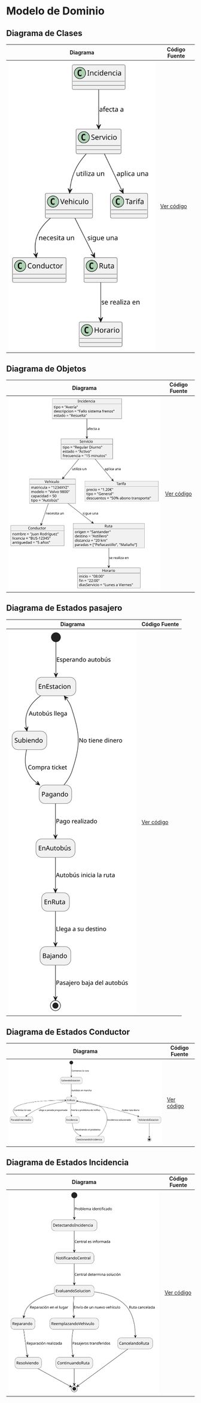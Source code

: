 # Modelo de Dominio
## Diagrama de Clases 
| Diagrama | Código Fuente |
|----------|---------------|
| ![Diagrama de Clases](https://github.com/Ingenieria-Informatica-UNEATLANTICO/app-actividad-post-parcial-paulaqing/blob/main/images/ImagesMdD-v2/diagramaClases-v2.svg)| [Ver código](https://github.com/Ingenieria-Informatica-UNEATLANTICO/app-actividad-post-parcial-paulaqing/blob/main/modelosUML/MdD-v2/diagramaClases-v2.puml) |

## Diagrama de Objetos 
| Diagrama | Código Fuente |
|----------|---------------|
| ![Diagrama de Objetos](https://github.com/Ingenieria-Informatica-UNEATLANTICO/app-actividad-post-parcial-paulaqing/blob/main/images/ImagesMdD-v2/diagramaObjetos-v2.svg)| [Ver código](https://github.com/Ingenieria-Informatica-UNEATLANTICO/app-actividad-post-parcial-paulaqing/blob/main/modelosUML/MdD-v2/diagramaObjetos-v2.puml) |

## Diagrama de Estados pasajero
| Diagrama | Código Fuente |
|----------|---------------|
| ![Diagrama de Estados](https://github.com/Ingenieria-Informatica-UNEATLANTICO/app-actividad-post-parcial-paulaqing/blob/main/images/ImagesMdD-v2/diagramaEstadosPasajero-v2.svg)| [Ver código](https://github.com/Ingenieria-Informatica-UNEATLANTICO/app-actividad-post-parcial-paulaqing/blob/main/modelosUML/MdD-v2/diagramaEstadosPasajero-v2.puml) |

## Diagrama de Estados Conductor
| Diagrama | Código Fuente |
|----------|---------------|
| ![Diagrama de Estados](https://github.com/Ingenieria-Informatica-UNEATLANTICO/app-actividad-post-parcial-paulaqing/blob/main/images/ImagesMdD-v2/diagramaEstadosConductor-v2.svg)| [Ver código](https://github.com/Ingenieria-Informatica-UNEATLANTICO/app-actividad-post-parcial-paulaqing/blob/main/modelosUML/MdD-v2/diagramaEstadosConductor-v2.puml) |

## Diagrama de Estados Incidencia
| Diagrama | Código Fuente |
|----------|---------------|
| ![Diagrama de Estados](https://github.com/Ingenieria-Informatica-UNEATLANTICO/app-actividad-post-parcial-paulaqing/blob/main/images/ImagesMdD-v2/diagramaEstadosIncidencia.svg)| [Ver código](https://github.com/Ingenieria-Informatica-UNEATLANTICO/app-actividad-post-parcial-paulaqing/blob/main/modelosUML/MdD-v2/diagramaEstadosIncidencia.puml) |
